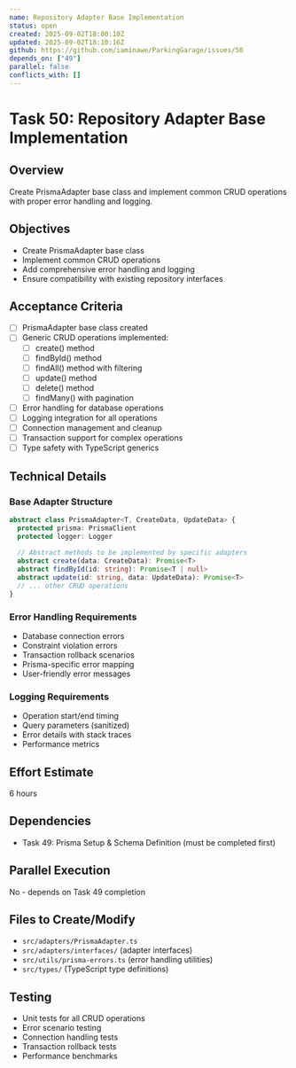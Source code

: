 ```yaml
---
name: Repository Adapter Base Implementation
status: open
created: 2025-09-02T18:00:10Z
updated: 2025-09-02T18:10:16Z
github: https://github.com/iaminawe/ParkingGarage/issues/50
depends_on: ["49"]
parallel: false
conflicts_with: []
---
```


# Task 50: Repository Adapter Base Implementation

## Overview
Create PrismaAdapter base class and implement common CRUD operations with proper error handling and logging.

## Objectives
- Create PrismaAdapter base class
- Implement common CRUD operations
- Add comprehensive error handling and logging
- Ensure compatibility with existing repository interfaces

## Acceptance Criteria
- [ ] PrismaAdapter base class created
- [ ] Generic CRUD operations implemented:
  - [ ] create() method
  - [ ] findById() method
  - [ ] findAll() method with filtering
  - [ ] update() method
  - [ ] delete() method
  - [ ] findMany() with pagination
- [ ] Error handling for database operations
- [ ] Logging integration for all operations
- [ ] Connection management and cleanup
- [ ] Transaction support for complex operations
- [ ] Type safety with TypeScript generics

## Technical Details

### Base Adapter Structure
```typescript
abstract class PrismaAdapter<T, CreateData, UpdateData> {
  protected prisma: PrismaClient
  protected logger: Logger
  
  // Abstract methods to be implemented by specific adapters
  abstract create(data: CreateData): Promise<T>
  abstract findById(id: string): Promise<T | null>
  abstract update(id: string, data: UpdateData): Promise<T>
  // ... other CRUD operations
}
```

### Error Handling Requirements
- Database connection errors
- Constraint violation errors
- Transaction rollback scenarios
- Prisma-specific error mapping
- User-friendly error messages

### Logging Requirements
- Operation start/end timing
- Query parameters (sanitized)
- Error details with stack traces
- Performance metrics

## Effort Estimate
6 hours

## Dependencies
- Task 49: Prisma Setup & Schema Definition (must be completed first)

## Parallel Execution
No - depends on Task 49 completion

## Files to Create/Modify
- `src/adapters/PrismaAdapter.ts`
- `src/adapters/interfaces/` (adapter interfaces)
- `src/utils/prisma-errors.ts` (error handling utilities)
- `src/types/` (TypeScript type definitions)

## Testing
- Unit tests for all CRUD operations
- Error scenario testing
- Connection handling tests
- Transaction rollback tests
- Performance benchmarks
